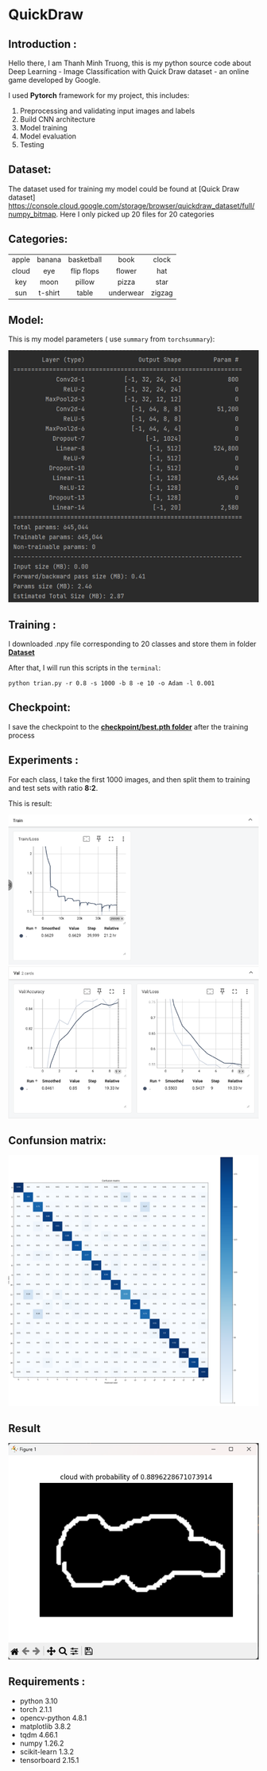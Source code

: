 # QuickDraw
## Introduction :
Hello there, I am Thanh Minh Truong, this is my python source code about Deep Learning - Image Classification with Quick Draw dataset - an online game developed by Google.

I used **Pytorch** framework for my project, this includes:
1. Preprocessing and validating input images and labels
2.  Build CNN architecture
3.  Model training
4.  Model evaluation
5.  Testing
## Dataset:
The dataset used for training my model could be found at [Quick Draw dataset] https://console.cloud.google.com/storage/browser/quickdraw_dataset/full/numpy_bitmap. Here I only picked up 20 files for 20 categories
## Categories:
|       |         |            |           |        |
|:-----:|:-------:|:----------:|:---------:|:------:|
| apple | banana  | basketball | book      | clock  |
| cloud | eye     | flip flops | flower    | hat    |
| key   | moon    | pillow     | pizza     | star   |
| sun   | t-shirt | table      | underwear | zigzag |
## Model:
This is my model parameters ( use ```summary``` from ```torchsummary```):

![Model](https://github.com/mThanh1311/quickdraw_classification/blob/main/experiments/model.png)
## Training :
I downloaded .npy file corresponding to 20 classes and store them in folder [**Dataset**](https://github.com/mThanh1311/quickdraw_classification/tree/main/Dataset)

After that, I will run this scripts in the ```terminal```:

```
python trian.py -r 0.8 -s 1000 -b 8 -e 10 -o Adam -l 0.001
 ```
## Checkpoint:
I save the checkpoint to the [**checkpoint/best.pth folder**](https://github.com/mThanh1311/quickdraw_classification/blob/main/checkpoint/best.pth) after the training process
## Experiments :
For each class, I take the first 1000 images, and then split them to training and test sets with ratio **8:2**.

This is result:

![Train/Loss](https://github.com/mThanh1311/quickdraw_classification/blob/main/experiments/tensorboard-train-loss.png)
![Valid](https://github.com/mThanh1311/quickdraw_classification/blob/main/experiments/tensorboard-val.png)
## Confunsion matrix:
![Conf_matrix](https://github.com/mThanh1311/quickdraw_classification/blob/main/experiments/tensorboard-conf-matrix.png)
## Result
![Test](https://github.com/mThanh1311/quickdraw_classification/blob/main/experiments/test.png)
## Requirements :
* python 3.10
* torch 2.1.1
* opencv-python 4.8.1
* matplotlib 3.8.2
* tqdm 4.66.1
* numpy 1.26.2
* scikit-learn 1.3.2
* tensorboard 2.15.1
